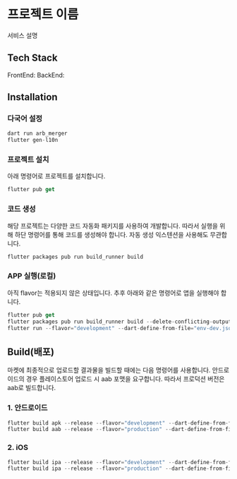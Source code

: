 # 프로젝트 이름
서비스 설명


## Tech Stack
FrontEnd: 
BackEnd: 

## Installation
### 다국어 설정
```dart
dart run arb_merger
flutter gen-l10n
```

### 프로젝트 설치
아래 명령어로 프로젝트를 설치합니다.

```dart
flutter pub get
```

### 코드 생성
해당 프로젝트는 다양한 코드 자동화 패키지를 사용하여 개발합니다.
따라서 실행을 위해 하단 명령어를 통해 코드를 생성해야 합니다.
자동 생성 익스텐션을 사용해도 무관합니다.

```dart
flutter packages pub run build_runner build
```

### APP 실행(로컬)
아직 flavor는 적용되지 않은 상태입니다.
추후 아래와 같은 명령어로 앱을 실행해야 합니다.
```dart
flutter pub get
flutter packages pub run build_runner build --delete-conflicting-outputs
flutter run --flavor="development" --dart-define-from-file="env-dev.json"
```

## Build(배포)
마켓에 최종적으로 업로드할 결과물을 빌드할 때에는 다음 명령어를 사용합니다. 
안드로이드의 경우 플레이스토어 업로드 시 aab 포맷을 요구합니다. 따라서 프로덕션 버전은 aab로 빌드합니다.

### 1. 안드로이드
```dart
flutter build apk --release --flavor="development" --dart-define-from-file="env-dev.json"
flutter build aab --release --flavor="production" --dart-define-from-file="env-prod.json"
```

### 2. iOS
```dart
flutter build ipa --release --flavor="development" --dart-define-from-file="env-dev.json"
flutter build ipa --release --flavor="production" --dart-define-from-file="env-prod.json"
```